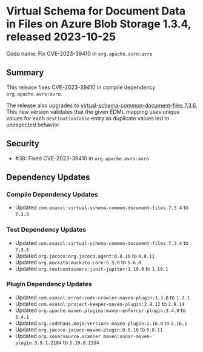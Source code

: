 # Virtual Schema for Document Data in Files on Azure Blob Storage 1.3.4, released 2023-10-25

Code name: Fix CVE-2023-39410 in `org.apache.avro:avro`

## Summary

This release fixes CVE-2023-39410 in compile dependency `org.apache.avro:avro`.

The release also upgrades to [virtual-schema-common-document-files 7.3.6](https://github.com/exasol/virtual-schema-common-document-files/releases/tag/7.3.6). This new version validates that the given EDML mapping uses unique values for each `destinationTable` entry as duplicate values led to unexpected behavior.

## Security

* #38: Fixed CVE-2023-39410 in `org.apache.avro:avro`

## Dependency Updates

### Compile Dependency Updates

* Updated `com.exasol:virtual-schema-common-document-files:7.3.4` to `7.3.5`

### Test Dependency Updates

* Updated `com.exasol:virtual-schema-common-document-files:7.3.4` to `7.3.5`
* Updated `org.jacoco:org.jacoco.agent:0.8.10` to `0.8.11`
* Updated `org.mockito:mockito-core:5.5.0` to `5.6.0`
* Updated `org.testcontainers:junit-jupiter:1.19.0` to `1.19.1`

### Plugin Dependency Updates

* Updated `com.exasol:error-code-crawler-maven-plugin:1.3.0` to `1.3.1`
* Updated `com.exasol:project-keeper-maven-plugin:2.9.12` to `2.9.14`
* Updated `org.apache.maven.plugins:maven-enforcer-plugin:3.4.0` to `3.4.1`
* Updated `org.codehaus.mojo:versions-maven-plugin:2.16.0` to `2.16.1`
* Updated `org.jacoco:jacoco-maven-plugin:0.8.10` to `0.8.11`
* Updated `org.sonarsource.scanner.maven:sonar-maven-plugin:3.9.1.2184` to `3.10.0.2594`

